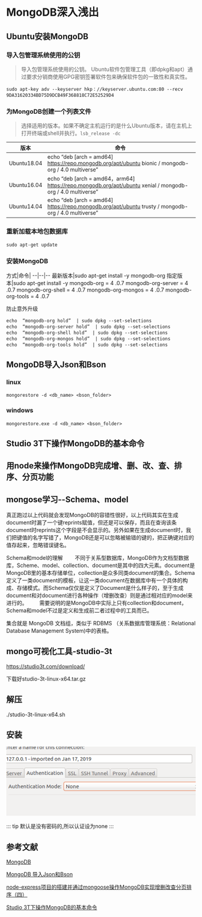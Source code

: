 # MongoDB深入浅出

## Ubuntu安装MongoDB
### 导入包管理系统使用的公钥
>导入包管理系统使用的公钥。
Ubuntu软件包管理工具（即dpkg和apt）通过要求分销商使用GPG密钥签署软件包来确保软件包的一致性和真实性。

```
sudo apt-key adv --keyserver hkp：//keyserver.ubuntu.com:80 --recv 9DA31620334BD75D9DCB49F368818C72E52529D4
```

### 为MongoDB创建一个列表文件
> 选择适用的版本。如果不确定主机运行的是什么Ubuntu版本，请在主机上打开终端或shell并执行。`lsb_release -dc`

版本|命令
--|--
Ubuntu18.04|echo  “deb [arch = amd64] https://repo.mongodb.org/apt/ubuntu bionic / mongodb-org / 4.0 multiverse”  | sudo tee /etc/apt/sources.list.d/mongodb-org-4.0.list
Ubuntu16.04|echo  “deb [arch = amd64，arm64] https://repo.mongodb.org/apt/ubuntu xenial / mongodb-org / 4.0 multiverse”  | sudo tee /etc/apt/sources.list.d/mongodb-org-4.0.list
Ubuntu14.04|echo  “deb [arch = amd64] https://repo.mongodb.org/apt/ubuntu trusty / mongodb-org / 4.0 multiverse”  | sudo tee /etc/apt/sources.list.d/mongodb-org-4.0.list

### 重新加载本地包数据库

```
sudo apt-get update
```

### 安装MongoDB

方式|命令|
--|--|--
最新版本|sudo apt-get install -y mongodb-org
指定版本|sudo apt-get install -y mongodb-org = 4 .0.7 mongodb-org-server = 4 .0.7 mongodb-org-shell = 4 .0.7 mongodb-org-mongos = 4 .0.7 mongodb-org-tools = 4 .0.7

防止意外升级
```
echo  “mongodb-org hold”  | sudo dpkg --set-selections
echo  “mongodb-org-server hold”  | sudo dpkg --set-selections
echo  “mongodb-org-shell hold”  | sudo dpkg --set-selections
echo  “mongodb-org-mongos hold”  | sudo dpkg --set-selections
echo  “mongodb-org-tools hold”  | sudo dpkg --set-selections
```

## MongoDB导入Json和Bson

### linux
```
mongorestore -d <db_name> <bson_folder>
```
### windows
```
mongorestore.exe -d <db_name> <bson_folder>
```

## Studio 3T下操作MongoDB的基本命令

## 用node来操作MongoDB完成增、删、改、查、排序、分页功能

## mongose学习--Schema、model
真正跑过以上代码就会发现MongoDB的容错性很好，以上代码其实在生成document时漏了一个键reprints赋值，但还是可以保存，而且在查询该条document时reprints这个字段是不会显示的。另外如果在生成document时，我们把键值的名字写错了，MongoDB还是可以忽略被输错的键的，把正确键对应的值存起来，忽略错误键名。

Schema和model的理解
　　不同于关系型数据库，MongoDB作为文档型数据库，Scheme、model、collection、document是其中的四大元素。document是MongoDB里的基本存储单位，collection是众多同类document的集合。Schema定义了一类document的模板，让这一类document在数据库中有一个具体的构成、存储模式。而Schema仅仅是定义了Document是什么样子的，至于生成document和对document进行各种操作（增删改查）则是通过相对应的model来进行的。
　　需要说明的是MongoDB中实际上只有collection和document，Schema和model不过是定义和生成前二者过程中的工具而已。

集合就是 MongoDB 文档组，类似于 RDBMS （关系数据库管理系统：Relational Database Management System)中的表格。


## mongo可视化工具-studio-3t

https://studio3t.com/download/

下载好studio-3t-linux-x64.tar.gz
## 解压
./studio-3t-linux-x64.sh

## 安装

![avatar](../../technical-summary/public/mongo.png)

::: tip
默认是没有密码的,所以认证设为none
:::


## 参考文献
[MongoDB](https://docs.mongodb.com/manual/tutorial/install-mongodb-on-ubuntu/)

[MongoDB 导入Json和Bson](https://blog.csdn.net/lwc5411117/article/details/79675326)

[node-express项目的搭建并通过mongoose操作MongoDB实现增删改查分页排序（四）](https://www.cnblogs.com/wangmaoling/p/10339222.html)

[Studio 3T下操作MongoDB的基本命令](https://www.jianshu.com/p/577cb638787c)
